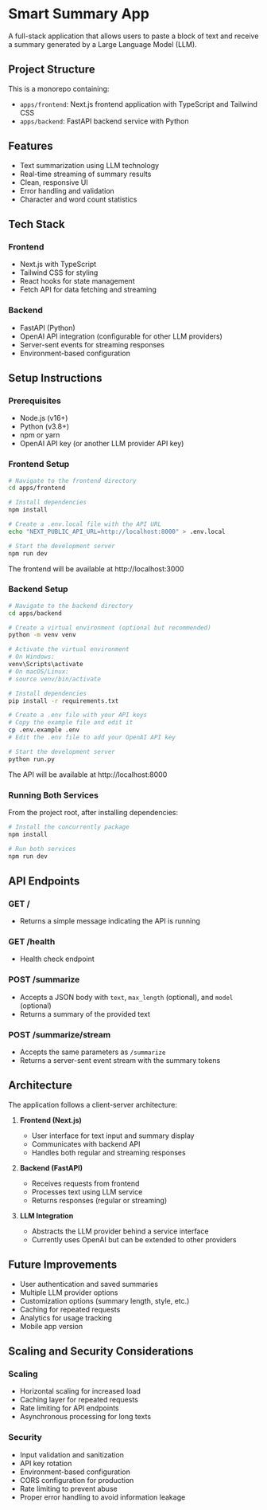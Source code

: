 # Smart Summary App

A full-stack application that allows users to paste a block of text and receive a summary generated by a Large Language Model (LLM).

## Project Structure

This is a monorepo containing:

- `apps/frontend`: Next.js frontend application with TypeScript and Tailwind CSS
- `apps/backend`: FastAPI backend service with Python

## Features

- Text summarization using LLM technology
- Real-time streaming of summary results
- Clean, responsive UI
- Error handling and validation
- Character and word count statistics

## Tech Stack

### Frontend
- Next.js with TypeScript
- Tailwind CSS for styling
- React hooks for state management
- Fetch API for data fetching and streaming

### Backend
- FastAPI (Python)
- OpenAI API integration (configurable for other LLM providers)
- Server-sent events for streaming responses
- Environment-based configuration

## Setup Instructions

### Prerequisites

- Node.js (v16+)
- Python (v3.8+)
- npm or yarn
- OpenAI API key (or another LLM provider API key)

### Frontend Setup

```bash
# Navigate to the frontend directory
cd apps/frontend

# Install dependencies
npm install

# Create a .env.local file with the API URL
echo "NEXT_PUBLIC_API_URL=http://localhost:8000" > .env.local

# Start the development server
npm run dev
```

The frontend will be available at http://localhost:3000

### Backend Setup

```bash
# Navigate to the backend directory
cd apps/backend

# Create a virtual environment (optional but recommended)
python -m venv venv

# Activate the virtual environment
# On Windows:
venv\Scripts\activate
# On macOS/Linux:
# source venv/bin/activate

# Install dependencies
pip install -r requirements.txt

# Create a .env file with your API keys
# Copy the example file and edit it
cp .env.example .env
# Edit the .env file to add your OpenAI API key

# Start the development server
python run.py
```

The API will be available at http://localhost:8000

### Running Both Services

From the project root, after installing dependencies:

```bash
# Install the concurrently package
npm install

# Run both services
npm run dev
```

## API Endpoints

### GET /
- Returns a simple message indicating the API is running

### GET /health
- Health check endpoint

### POST /summarize
- Accepts a JSON body with `text`, `max_length` (optional), and `model` (optional)
- Returns a summary of the provided text

### POST /summarize/stream
- Accepts the same parameters as `/summarize`
- Returns a server-sent event stream with the summary tokens

## Architecture

The application follows a client-server architecture:

1. **Frontend (Next.js)**
   - User interface for text input and summary display
   - Communicates with backend API
   - Handles both regular and streaming responses

2. **Backend (FastAPI)**
   - Receives requests from frontend
   - Processes text using LLM service
   - Returns responses (regular or streaming)

3. **LLM Integration**
   - Abstracts the LLM provider behind a service interface
   - Currently uses OpenAI but can be extended to other providers

## Future Improvements

- User authentication and saved summaries
- Multiple LLM provider options
- Customization options (summary length, style, etc.)
- Caching for repeated requests
- Analytics for usage tracking
- Mobile app version

## Scaling and Security Considerations

### Scaling
- Horizontal scaling for increased load
- Caching layer for repeated requests
- Rate limiting for API endpoints
- Asynchronous processing for long texts

### Security
- Input validation and sanitization
- API key rotation
- Environment-based configuration
- CORS configuration for production
- Rate limiting to prevent abuse
- Proper error handling to avoid information leakage 